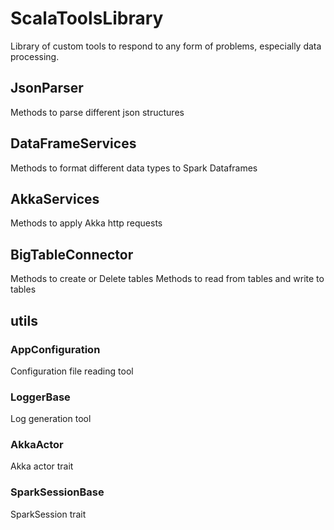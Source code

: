 # ScalaToolsLibrary
Library of custom tools to respond to any form of problems, especially data processing.

## JsonParser 
Methods to parse different json structures 
## DataFrameServices
Methods to format different data types to Spark Dataframes
## AkkaServices
Methods to apply Akka http requests 
## BigTableConnector
Methods to create or Delete tables 
Methods to read from tables and write to tables
## utils 
### AppConfiguration
Configuration file reading tool
### LoggerBase
Log generation tool
### AkkaActor
Akka actor trait
### SparkSessionBase 
SparkSession trait
